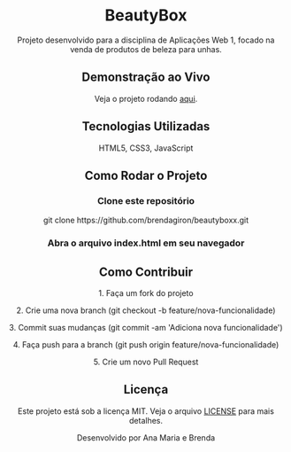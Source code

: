 <h1 align="center">BeautyBox</h1>

<p align="center">
  Projeto desenvolvido para a disciplina de Aplicações Web 1, focado na venda de produtos de beleza para unhas.
</p>

<h2 align="center">Demonstração ao Vivo</h2>
<p align="center">
  Veja o projeto rodando <a href="https://brendagiron.github.io/beautyboxx/" target="_blank">aqui</a>.
</p>

<h2 align="center">Tecnologias Utilizadas</h2>
<p align="center">
  HTML5, CSS3, JavaScript
</p>

<h2 align="center">Como Rodar o Projeto</h2>

<h3 align="center">Clone este repositório</h3>
<p align="center">
git clone https://github.com/brendagiron/beautyboxx.git
</p>
<h3 align="center">Abra o arquivo index.html em seu navegador</h3>

<h2 align="center">Como Contribuir</h2>
<p align="center">
1. Faça um fork do projeto
</p>
<p align="center">
 2. Crie uma nova branch (git checkout -b feature/nova-funcionalidade)
</p>
<p align="center">
3. Commit suas mudanças (git commit -am 'Adiciona nova funcionalidade')
</p>
<p align="center">
4. Faça push para a branch (git push origin feature/nova-funcionalidade)
</p>
<p align="center">
5. Crie um novo Pull Request
</p>

<h2 align="center">Licença</h2>
<p align="center">
  Este projeto está sob a licença MIT. Veja o arquivo <a href="LICENSE.md">LICENSE</a> para mais detalhes.
</p>

<p align="center">
  Desenvolvido por Ana Maria e Brenda 
</p>



